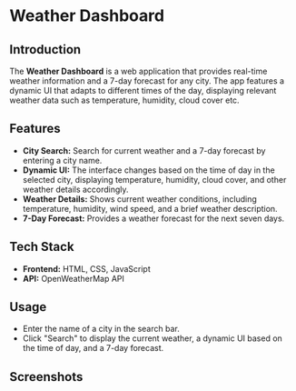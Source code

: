 # Weather Dashboard

## Introduction
The **Weather Dashboard** is a web application that provides real-time weather information and a 7-day forecast for any city. The app features a dynamic UI that adapts to different times of the day, displaying relevant weather data such as temperature, humidity, cloud cover etc.

## Features
- **City Search:** Search for current weather and a 7-day forecast by entering a city name.
- **Dynamic UI:** The interface changes based on the time of day in the selected city, displaying temperature, humidity, cloud cover, and other weather details accordingly.
- **Weather Details:** Shows current weather conditions, including temperature, humidity, wind speed, and a brief weather description.
- **7-Day Forecast:** Provides a weather forecast for the next seven days.

## Tech Stack
- **Frontend:** HTML, CSS, JavaScript
- **API:** OpenWeatherMap API

## Usage
- Enter the name of a city in the search bar.
- Click "Search" to display the current weather, a dynamic UI based on the time of day, and a 7-day forecast.

## Screenshots

